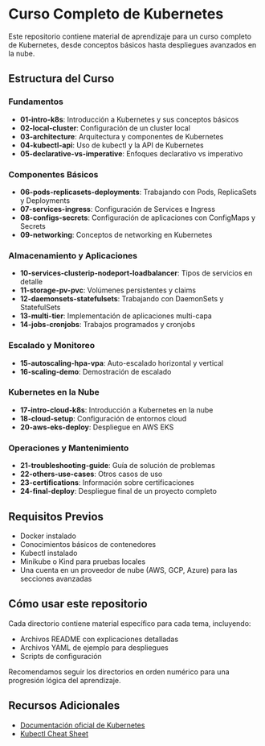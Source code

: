 # Curso Completo de Kubernetes

Este repositorio contiene material de aprendizaje para un curso completo de Kubernetes, desde conceptos básicos hasta despliegues avanzados en la nube.

## Estructura del Curso

### Fundamentos

- **01-intro-k8s**: Introducción a Kubernetes y sus conceptos básicos
- **02-local-cluster**: Configuración de un cluster local
- **03-architecture**: Arquitectura y componentes de Kubernetes
- **04-kubectl-api**: Uso de kubectl y la API de Kubernetes
- **05-declarative-vs-imperative**: Enfoques declarativo vs imperativo

### Componentes Básicos

- **06-pods-replicasets-deployments**: Trabajando con Pods, ReplicaSets y Deployments
- **07-services-ingress**: Configuración de Services e Ingress
- **08-configs-secrets**: Configuración de aplicaciones con ConfigMaps y Secrets
- **09-networking**: Conceptos de networking en Kubernetes

### Almacenamiento y Aplicaciones

- **10-services-clusterip-nodeport-loadbalancer**: Tipos de servicios en detalle
- **11-storage-pv-pvc**: Volúmenes persistentes y claims
- **12-daemonsets-statefulsets**: Trabajando con DaemonSets y StatefulSets
- **13-multi-tier**: Implementación de aplicaciones multi-capa
- **14-jobs-cronjobs**: Trabajos programados y cronjobs

### Escalado y Monitoreo

- **15-autoscaling-hpa-vpa**: Auto-escalado horizontal y vertical
- **16-scaling-demo**: Demostración de escalado

### Kubernetes en la Nube

- **17-intro-cloud-k8s**: Introducción a Kubernetes en la nube
- **18-cloud-setup**: Configuración de entornos cloud
- **20-aws-eks-deploy**: Despliegue en AWS EKS

### Operaciones y Mantenimiento

- **21-troubleshooting-guide**: Guía de solución de problemas
- **22-others-use-cases**: Otros casos de uso
- **23-certifications**: Información sobre certificaciones
- **24-final-deploy**: Despliegue final de un proyecto completo

## Requisitos Previos

- Docker instalado
- Conocimientos básicos de contenedores
- Kubectl instalado
- Minikube o Kind para pruebas locales
- Una cuenta en un proveedor de nube (AWS, GCP, Azure) para las secciones avanzadas

## Cómo usar este repositorio

Cada directorio contiene material específico para cada tema, incluyendo:

- Archivos README con explicaciones detalladas
- Archivos YAML de ejemplo para despliegues
- Scripts de configuración

Recomendamos seguir los directorios en orden numérico para una progresión lógica del aprendizaje.

## Recursos Adicionales

- [Documentación oficial de Kubernetes](https://kubernetes.io/docs/home/)
- [Kubectl Cheat Sheet](https://kubernetes.io/docs/reference/kubectl/cheatsheet/)
